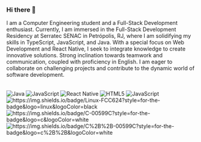 ### Hi there 👋
I am a Computer Engineering student and a Full-Stack Development enthusiast. Currently, I am immersed in the Full-Stack Development Residency at Serratec SENAC in Petrópolis, RJ, where I am solidifying my skills in TypeScript, JavaScript, and Java. With a special focus on Web Development and React Native, I seek to integrate knowledge to create innovative solutions. Strong inclination towards teamwork and communication, coupled with proficiency in English. I am eager to collaborate on challenging projects and contribute to the dynamic world of software development.

<div style="display: inline-block"><br/>
  <img align="center" alt="Java" src="https://img.shields.io/badge/Java-ED8B00?style=for-the-badge&logo=openjdk&logoColor=white"/>
  <img align="center" alt="JavaScript" src="https://img.shields.io/badge/JavaScript-F7DF1E?style=for-the-badge&logo=javascript&logoColor=black"/>
  <img align="center" alt="React Native" src="https://img.shields.io/badge/React_Native-20232A?style=for-the-badge&logo=react&logoColor=61DAFB"/>
  <img align="center" alt="HTML5" src="https://img.shields.io/badge/HTML5-E34F26?style=for-the-badge&logo=html5&logoColor=white"/>
  <img align="center" alt="JavaScript" src="https://img.shields.io/badge/CSS-239120?&style=for-the-badge&logo=css3&logoColor=white"/>
  <img align="center" alt=" https://img.shields.io/badge/Linux-FCC624?style=for-the-badge&logo=linux&logoColor=black"/>
  <img align="center" alt="https://img.shields.io/badge/C-00599C?style=for-the-badge&logo=c&logoColor=white"/>
  <img align="center" alt="https://img.shields.io/badge/C%2B%2B-00599C?style=for-the-badge&logo=c%2B%2B&logoColor=white"/>
</div>
